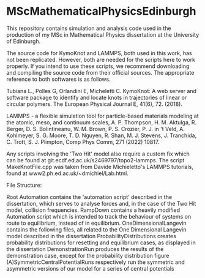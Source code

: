 # MScMathematicalPhysicsEdinburgh
This repository contains simulation and analysis code used in the production of my MSc in Mathematical Physics dissertation at the University of Edinburgh.

The source code for KymoKnot and LAMMPS, both used in this work, has not been replicated. However, both are needed for the scripts here to work properly. If you intend to use these scripts, we recommend downloading and compiling the source code from their official sources. The appropriate reference to both softwares is as follows.

Tubiana L., Polles G, Orlandini E, Micheletti C. KymoKnot: A web server and software package to identify and locate knots in trajectories of linear or circular polymers. The European Physical Journal E, 41(6), 72. (2018).

LAMMPS - a flexible simulation tool for particle-based materials modeling at the atomic, meso, and continuum scales, A. P. Thompson, H. M. Aktulga, R. Berger, D. S. Bolintineanu, W. M. Brown, P. S. Crozier, P. J. in 't Veld, A. Kohlmeyer, S. G. Moore, T. D. Nguyen, R. Shan, M. J. Stevens, J. Tranchida, C. Trott, S. J. Plimpton, Comp Phys Comm, 271 (2022) 10817.

Any scripts involving the 'Two Hit' model also require a custom fix which can be found at git.ecdf.ed.ac.uk/s2469797/topo2-lammps. The script MakeKnotFile.cpp was taken from Davide Michieletto's LAMMPS tutorials, found at www2.ph.ed.ac.uk/~dmichiel/Lab.html.




File Structure:

Root
    Automation contains the 'automation script' described in the dissertation, which serves to analyse forces and, in the case of the Two Hit model, collision frequencies.
    RampDown contains a heavily modified Automation script which is intended to track the behaviour of systems on route to equilibrium, instead of in equilibrium.
    OneDimensionalLangevin contains the following files, all related to the One Dimensional Langevin model described in the dissertation
        ProbabilityDistributions creates probability distributions for resetting and equilibrium cases, as displayed in the dissertation
        DemonstrationRun produces the results of the demonstration case, except for the probability distribution figure
        (A)SymmetricCentralPotentialRuns respectively run the symmetric and asymmetric versions of our model for a series of central potentials
